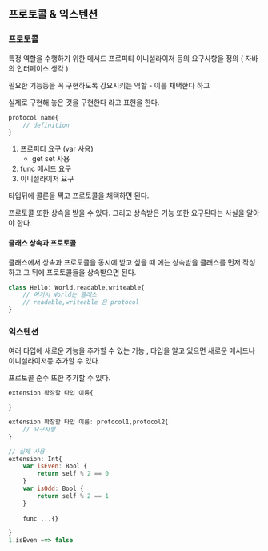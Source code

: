 ## 프로토콜 & 익스텐션 

### 프로토콜

특정 역할을 수행하기 위한 메서드 프로퍼티 이니셜라이저 등의 요구사항을 정의 ( 자바의 인터페이스 생각 )

필요한 기능등을 꼭 구현하도록 강요시키는 역할 - 이를 채택한다 하고

실제로 구현해 놓은 것을 구현한다 라고 표현을 한다.

```javascript
protocol name{
    // definition
}
```

1. 프로퍼티 요구 (var 사용)
    - get set 사용 
1. func 메서드 요구
1. 이니셜라이저 요구

타입뒤에 콜론을 찍고 프로토콜을 채택하면 된다.

프로토콜 또한 상속을 받을 수 있다. 그리고 상속받은 기능 또한 요구된다는 사실을 알아야 한다.

#### 클래스 상속과 프로토콜

클래스에서 상속과 프로토콜을 동시에 받고 싶을 때 에는 상속받을 클래스를 먼저 작성하고 그 뒤에 프로토콜들을 상속받으면 된다.

```javascript
class Hello: World,readable,writeable{
    // 여기서 World는 클래스
    // readable,writeable 은 protocol
}
```

### 익스텐션

여러 타입에 새로운 기능을 추가할 수 있는 기능 , 타입을 알고 있으면 새로운 메서드나 이니셜라이저등 추가할 수 있다.

프로토콜 준수 또한 추가할 수 있다.

```javascript
extension 확장할 타입 이름{

}

extension 확장할 타입 이름: protocol1,protocol2{
    // 요구사항
}

// 실제 사용
extension: Int{
    var isEven: Bool {
        return self % 2 == 0
    }
    var isOdd: Bool {
        return self % 2 == 1
    }
    
    func ...{}

}
1.isEven ==> false
```

















